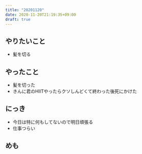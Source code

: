 ```yaml
---
title: "20201120"
date: 2020-11-20T21:19:35+09:00
draft: true
---
```


## やりたいこと
* 髪を切る

## やったこと
* 髪を切った
* きんに君のHIITやったらクソしんどくて終わった後死にかけた

## にっき
* 今日は特に何もしてないので明日頑張る
* 仕事つらい

## めも
